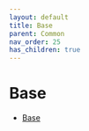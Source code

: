 ```yaml
---
layout: default
title: Base
parent: Common
nav_order: 25
has_children: true
---
```

# Base
- [Base](base/)